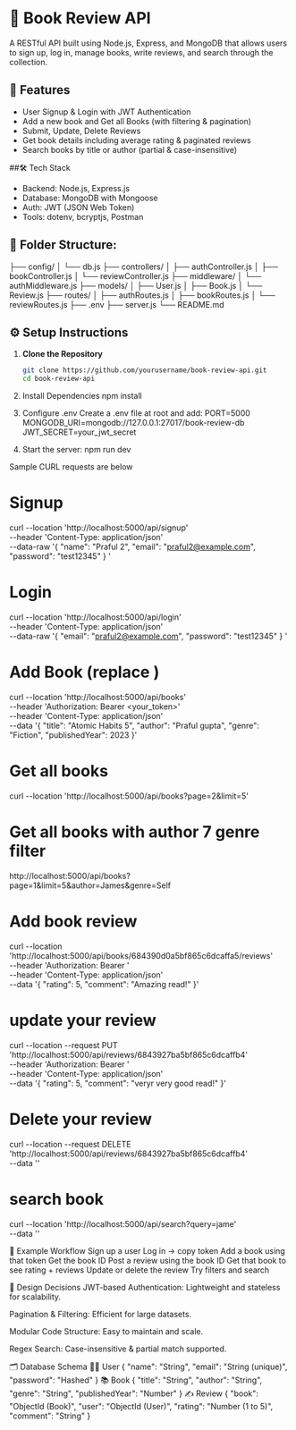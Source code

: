 # 📘 Book Review API

A RESTful API built using Node.js, Express, and MongoDB that allows users to sign up, log in, manage books, write reviews, and search through the collection.

## 🚀 Features

- User Signup & Login with JWT Authentication
- Add a new book and Get all Books (with filtering & pagination)
- Submit, Update, Delete Reviews
- Get book details including average rating & paginated reviews
- Search books by title or author (partial & case-insensitive)

##🛠️ Tech Stack

- Backend: Node.js, Express.js
- Database: MongoDB with Mongoose
- Auth: JWT (JSON Web Token)
- Tools: dotenv, bcryptjs, Postman

## 📁 Folder Structure:

├── config/
│ └── db.js
├── controllers/
│ ├── authController.js
│ ├── bookController.js
│ └── reviewController.js
├── middleware/
│ └── authMiddleware.js
├── models/
│ ├── User.js
│ ├── Book.js
│ └── Review.js
├── routes/
│ ├── authRoutes.js
│ ├── bookRoutes.js
│ └── reviewRoutes.js
├── .env
├── server.js
└── README.md

## ⚙️ Setup Instructions

1. **Clone the Repository**
   ```bash
   git clone https://github.com/yourusername/book-review-api.git
   cd book-review-api
   ```
2. Install Dependencies
   npm install

3. Configure .env
   Create a .env file at root and add:
   PORT=5000
   MONGODB_URI=mongodb://127.0.0.1:27017/book-review-db
   JWT_SECRET=your_jwt_secret
4. Start the server:
   npm run dev

Sample CURL requests are below

# Signup

curl --location 'http://localhost:5000/api/signup' \
--header 'Content-Type: application/json' \
--data-raw '{
"name": "Praful 2",
"email": "praful2@example.com",
"password": "test12345"
}
'

# Login

curl --location 'http://localhost:5000/api/login' \
--header 'Content-Type: application/json' \
--data-raw '{
"email": "praful2@example.com",
"password": "test12345"
}
'

# Add Book (replace <token>)

curl --location 'http://localhost:5000/api/books' \
--header 'Authorization: Bearer <your_token>' \
--header 'Content-Type: application/json' \
--data '{
"title": "Atomic Habits 5",
"author": "Praful gupta",
"genre": "Fiction",
"publishedYear": 2023
}'

# Get all books

curl --location 'http://localhost:5000/api/books?page=2&limit=5'

# Get all books with author 7 genre filter

http://localhost:5000/api/books?page=1&limit=5&author=James&genre=Self

# Add book review

curl --location 'http://localhost:5000/api/books/684390d0a5bf865c6dcaffa5/reviews' \
--header 'Authorization: Bearer <your-tokken>' \
--header 'Content-Type: application/json' \
--data '{
"rating": 5,
"comment": "Amazing read!"
}'

# update your review

curl --location --request PUT 'http://localhost:5000/api/reviews/6843927ba5bf865c6dcaffb4' \
--header 'Authorization: Bearer <your-token>' \
--header 'Content-Type: application/json' \
--data '{
"rating": 5,
"comment": "veryr very good read!"
}'

# Delete your review

curl --location --request DELETE 'http://localhost:5000/api/reviews/6843927ba5bf865c6dcaffb4' \
--data ''

# search book

curl --location 'http://localhost:5000/api/search?query=jame' \
--data ''

🧪 Example Workflow
Sign up a user
Log in → copy token
Add a book using that token
Get the book ID
Post a review using the book ID
Get that book to see rating + reviews
Update or delete the review
Try filters and search

🧠 Design Decisions
JWT-based Authentication: Lightweight and stateless for scalability.

Pagination & Filtering: Efficient for large datasets.

Modular Code Structure: Easy to maintain and scale.

Regex Search: Case-insensitive & partial match supported.

🗂️ Database Schema
🧑‍💻 User
{
"name": "String",
"email": "String (unique)",
"password": "Hashed"
}
📚 Book
{
"title": "String",
"author": "String",
"genre": "String",
"publishedYear": "Number"
}
✍️ Review
{
"book": "ObjectId (Book)",
"user": "ObjectId (User)",
"rating": "Number (1 to 5)",
"comment": "String"
}
